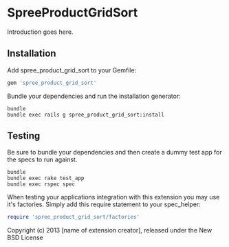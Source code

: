 SpreeProductGridSort
====================

Introduction goes here.

Installation
------------

Add spree_product_grid_sort to your Gemfile:

```ruby
gem 'spree_product_grid_sort'
```

Bundle your dependencies and run the installation generator:

```shell
bundle
bundle exec rails g spree_product_grid_sort:install
```

Testing
-------

Be sure to bundle your dependencies and then create a dummy test app for the specs to run against.

```shell
bundle
bundle exec rake test_app
bundle exec rspec spec
```

When testing your applications integration with this extension you may use it's factories.
Simply add this require statement to your spec_helper:

```ruby
require 'spree_product_grid_sort/factories'
```

Copyright (c) 2013 [name of extension creator], released under the New BSD License

